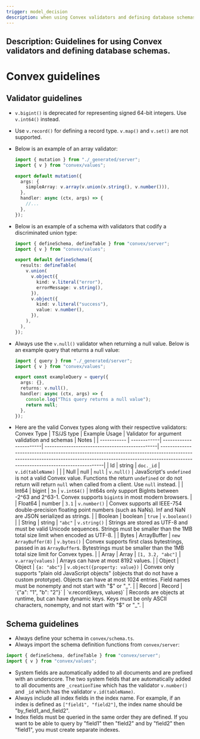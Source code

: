 ```yaml
---
trigger: model_decision
description: when using Convex validators and defining database schemas
---
```


## Description: Guidelines for using Convex validators and defining database schemas.

# Convex guidelines

## Validator guidelines

- `v.bigint()` is deprecated for representing signed 64-bit integers. Use `v.int64()` instead.
- Use `v.record()` for defining a record type. `v.map()` and `v.set()` are not supported.
- Below is an example of an array validator:

  ```typescript
  import { mutation } from "./_generated/server";
  import { v } from "convex/values";

  export default mutation({
    args: {
      simpleArray: v.array(v.union(v.string(), v.number())),
    },
    handler: async (ctx, args) => {
      //...
    },
  });
  ```

- Below is an example of a schema with validators that codify a discriminated union type:

  ```typescript
  import { defineSchema, defineTable } from "convex/server";
  import { v } from "convex/values";

  export default defineSchema({
    results: defineTable(
      v.union(
        v.object({
          kind: v.literal("error"),
          errorMessage: v.string(),
        }),
        v.object({
          kind: v.literal("success"),
          value: v.number(),
        }),
      ),
    ),
  });
  ```

- Always use the `v.null()` validator when returning a null value. Below is an example query that returns a null value:

  ```typescript
  import { query } from "./_generated/server";
  import { v } from "convex/values";

  export const exampleQuery = query({
    args: {},
    returns: v.null(),
    handler: async (ctx, args) => {
      console.log("This query returns a null value");
      return null;
    },
  });
  ```

- Here are the valid Convex types along with their respective validators:
  Convex Type | TS/JS type | Example Usage | Validator for argument validation and schemas | Notes |
  | ----------- | ------------| -----------------------| -----------------------------------------------| ------------------------------------------------------------------------------------------------------------------------------------------------------------------------------------------------------|
  | Id | string | `doc._id` | `v.id(tableName)` | |
  | Null | null | `null` | `v.null()` | JavaScript's `undefined` is not a valid Convex value. Functions the return `undefined` or do not return will return `null` when called from a client. Use `null` instead. |
  | Int64 | bigint | `3n` | `v.int64()` | Int64s only support BigInts between -2^63 and 2^63-1. Convex supports `bigint`s in most modern browsers. |
  | Float64 | number | `3.1` | `v.number()` | Convex supports all IEEE-754 double-precision floating point numbers (such as NaNs). Inf and NaN are JSON serialized as strings. |
  | Boolean | boolean | `true` | `v.boolean()` |
  | String | string | `"abc"` | `v.string()` | Strings are stored as UTF-8 and must be valid Unicode sequences. Strings must be smaller than the 1MB total size limit when encoded as UTF-8. |
  | Bytes | ArrayBuffer | `new ArrayBuffer(8)` | `v.bytes()` | Convex supports first class bytestrings, passed in as `ArrayBuffer`s. Bytestrings must be smaller than the 1MB total size limit for Convex types. |
  | Array | Array | `[1, 3.2, "abc"]` | `v.array(values)` | Arrays can have at most 8192 values. |
  | Object | Object | `{a: "abc"}` | `v.object({property: value})` | Convex only supports "plain old JavaScript objects" (objects that do not have a custom prototype). Objects can have at most 1024 entries. Field names must be nonempty and not start with "$" or "_". |
| Record      | Record      | `{"a": "1", "b": "2"}` | `v.record(keys, values)`                       | Records are objects at runtime, but can have dynamic keys. Keys must be only ASCII characters, nonempty, and not start with "$" or "\_". |

## Schema guidelines

- Always define your schema in `convex/schema.ts`.
- Always import the schema definition functions from `convex/server`:

```typescript
import { defineSchema, defineTable } from "convex/server";
import { v } from "convex/values";
```

- System fields are automatically added to all documents and are prefixed with an underscore. The two system fields that are automatically added to all documents are `_creationTime` which has the validator `v.number()` and `_id` which has the validator `v.id(tableName)`.
- Always include all index fields in the index name. For example, if an index is defined as `["field1", "field2"]`, the index name should be "by_field1_and_field2".
- Index fields must be queried in the same order they are defined. If you want to be able to query by "field1" then "field2" and by "field2" then "field1", you must create separate indexes.

